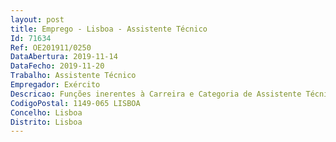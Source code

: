 ```yaml
--- 
layout: post
title: Emprego - Lisboa - Assistente Técnico
Id: 71634
Ref: OE201911/0250
DataAbertura: 2019-11-14
DataFecho: 2019-11-20
Trabalho: Assistente Técnico
Empregador: Exército
Descricao: Funções inerentes à Carreira e Categoria de Assistente Técnico.	Administrativa processar e registar correspondência, classificar e arquivar processos administrativos, elaborar notas, ofícios, e outros documentos, atualizar base de dados, preparar relatórios e correspondência de rotina, transcever informação para computadores  e rececionar, acionar, e informar os contatos estabelecidos.
CodigoPostal: 1149-065 LISBOA
Concelho: Lisboa
Distrito: Lisboa
--- 
```

